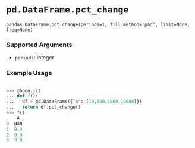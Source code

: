 # `pd.DataFrame.pct_change`

`pandas.DataFrame.pct_change(periods=1, fill_method='pad', limit=None, freq=None)`

### Supported Arguments

- `periods`: Integer

### Example Usage

```py

>>> @bodo.jit
... def f():
...   df = pd.DataFrame({"A": [10,100,1000,10000]})
...   return df.pct_change()
>>> f()
    A
0  NaN
1  9.0
2  9.0
3  9.0
```
